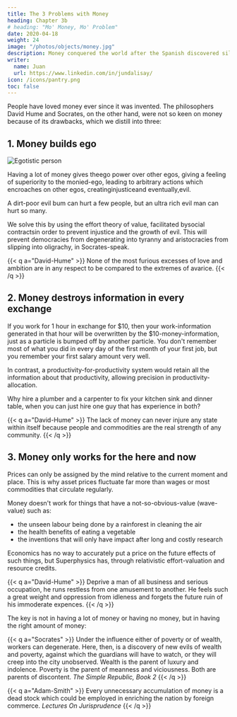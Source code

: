 ```yaml
---
title: The 3 Problems with Money
heading: Chapter 3b
# heading: "Mo' Money, Mo' Problem"
date: 2020-04-18
weight: 24
image: "/photos/objects/money.jpg"
description: Money conquered the world after the Spanish discovered silver mines in South America. This gave fuel for colonization and the oppression of the world.
writer:
  name: Juan
  url: https://www.linkedin.com/in/jundalisay/
icon: /icons/pantry.png
toc: false
---
```



People have loved money ever since it was invented. The philosophers David Hume and Socrates, on the other hand, were not so keen on money because of its drawbacks, which we distill into three:


## 1. Money builds ego

![Egotistic person](https://sorasystem.sirv.com/richpoor.png)

Having a lot of money gives theego power over other egos, giving a feeling of superiority to the monied-ego, leading to arbitrary actions which encroaches on other egos, creatinginjusticeand eventually,evil.

A dirt-poor evil bum can hurt a few people, but an ultra rich evil man can hurt so many.

We solve this by using the effort theory of value, facilitated bysocial contractsin order to prevent injustice and the growth of evil. This will prevent democracies from degenerating into tyranny and aristocracies from slipping into oligrachy, in Socrates-speak.

{{< q a="David-Hume" >}}
None of the most furious excesses of love and ambition are in any respect to be compared to the extremes of avarice.
{{< /q >}}



## 2. Money destroys information in every exchange

If you work for 1 hour in exchange for $10, then your work-information generated in that hour will be overwritten by the $10-money-information, just as a particle is bumped off by another particle. You don't remember most of what you did in every day of the first month of your first job, but you remember your first salary amount very well.

In contrast, a productivity-for-productivity system would retain all the information about that productivity, allowing precision in productivity-allocation.

Why hire a plumber and a carpenter to fix your kitchen sink and dinner table, when you can just hire one guy that has experience in both?

{{< q a="David-Hume" >}}
The lack of money can never injure any state within itself because people and commodities are the real strength of any community.
{{< /q >}}



## 3. Money only works for the here and now

Prices can only be assigned by the mind relative to the current moment and place. This is why asset prices fluctuate far more than wages or most commodities that circulate regularly.

Money doesn't work for things that have a not-so-obvious-value (wave-value) such as:
- the unseen labour being done by a rainforest in cleaning the air
- the health benefits of eating a vegetable
- the inventions that will only have impact after long and costly research

Economics has no way to accurately put a price on the future effects of such things, but Superphysics has, through relativistic effort-valuation and resource credits.

{{< q a="David-Hume" >}}
Deprive a man of all business and serious occupation, he runs restless from one amusement to another. He feels such a great weight and oppression from idleness and forgets the future ruin of his immoderate expences.
{{< /q >}}


The key is not in having a lot of money or having no money, but in having the right amount of money:

{{< q a="Socrates" >}}
Under the influence either of poverty or of wealth, workers can degenerate. Here, then, is a discovery of new evils of wealth and poverty, against which the guardians will have to watch, or they will creep into the city unobserved. Wealth is the parent of luxury and indolence. Poverty is the parent of meanness and viciousness. Both are parents of discontent.
<cite>The Simple Republic, Book 2</cite>
{{< /q >}}

{{< q a="Adam-Smith" >}}
Every unnecessary accumulation of money is a dead stock which could be employed in enriching the nation by foreign commerce.
<cite>Lectures On Jurisprudence</cite>
{{< /q >}}


<!-- In the next post, we shall show the pattern of how the allure of money naturally leads to corruption and crises throughout history.  -->


<!-- According to Adam Smith, the invention of stamped coins as metal money created a convenience in exchanging goods and services, allowing circulation of resources to become faster. The invention of paper money through cash accounts by the French and paper money by the Chinese allowed circulation to be even faster, but also more dangerous:

“The commerce and industry of the country, however, it must be acknowledged, though they may be somewhat augmented, cannot be altogether so secure, when they are thus, as it were, suspended upon the Daedalian wings of paper money, as when they travel about upon the solid ground of gold and silver”
ros and cons of barter, metal money, paper money, and electronic money and cryptocurrencies as tools of trade:
Speed Stability Accessibility
Barter  Slow  Stable  Medium
Metal Money Medium  Very stable High
Paper Money Fast  Unstable  Very High
Electronic Money & crypto Very Fast Very unstable Low
The ideal tool of trade would be something that has high speed, low volatility or perishability, and high availability. Paper is sup
As you can see, paper money has the most advantages which allow it to be the main tool of trade even at a time of electronic cash and cryptocurrencies -- you can store a lot of it in your pocket even without electricity and will be accepted everywhere.
 -->